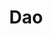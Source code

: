 ---
title: "Dao"
description: "Multi-tenant DAO with the most comprehensive governance tools in the market and financial tooling for payments."
url: "/"
category: "Industry"
weight: 2
---